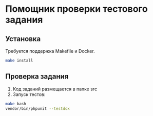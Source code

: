 # Помощник проверки тестового задания

## Установка
Требуется поддержка Makefile и Docker.
```bash
make install
```


## Проверка задания

1) Код заданий размещается в папке src
2) Запуск тестов:
```bash
make bash
vendor/bin/phpunit --testdox
```
